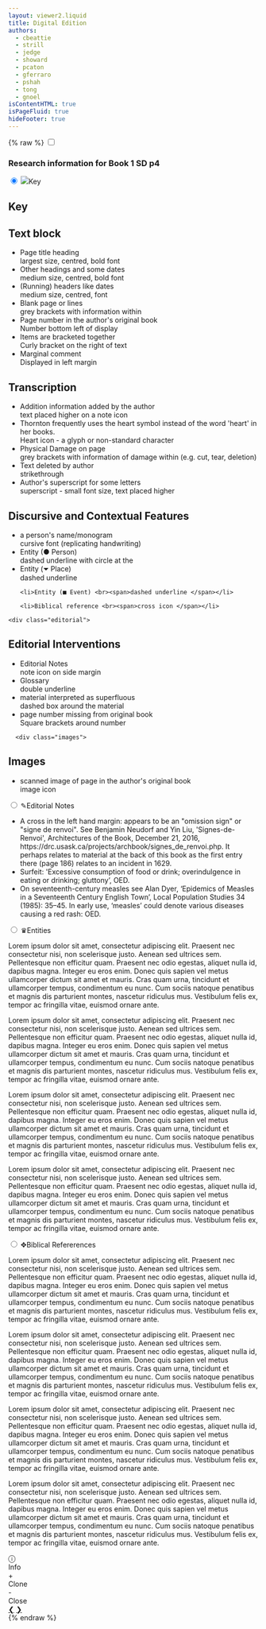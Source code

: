```yaml
---
layout: viewer2.liquid
title: Digital Edition
authors:
  - cbeattie
  - strill
  - jedge
  - showard
  - pcaton
  - gferraro
  - pshah
  - tong
  - gnoel
isContentHTML: true
isPageFluid: true
hideFooter: true
---
```


{% raw %}
<input id="drawer-switch" type="checkbox" />

<aside id="drawer" role="complementary">
  <h3>Research information for Book 1 SD p4</h3>
  <div class="tabs">
    <div class="tab">
      <input
        type="radio"
        id="tab-1"
        name="tab-group-1"
        checked>
      <label for="tab-1">
        <span><img src="https://static.thenounproject.com/png/1225909-200.png"></span>Key</label>
      <div class="content">
            <h1>Key</h1>
<div class="textblock">  
  <h2>Text block</h2>
<ul>
  <li>Page title heading<br>
    <span>largest size, centred, bold font</span>
  </li>
  <li>Other headings and some dates<br>
    <span>medium size, centred, bold font</span>
  </li>
  <li>(Running) headers like dates <br>
    <span>medium size, centred, font</span>
  </li>
  <li>Blank page or lines<br>
    <span>grey brackets with information within</span>
  </li>
  <li>
    Page number in the author's original book<br><span>Number bottom left of display</span>
  </li>
  <li>
    Items are bracketed together<br><span>Curly bracket on the right of text</span>
  </li>  
    <li>
    Marginal comment<br><span>Displayed in left margin </span>
  </li>  
  </ul>
  
  <div class="transcription">  
  <h2>Transcription</h2>
<ul>
  
  <li>Addition information added by the author<br>
    <span>text placed higher on a note icon</span>
  </li>
  <li>Thornton frequently uses the heart symbol instead of the word 'heart' in her books.<br>
    <span>Heart icon - a glyph or non-standard character</span>
  </li>
  <li>Physical Damage on page<br>
    <span>grey brackets with information of damage within (e.g. cut, tear, deletion)</span>
  </li> 
  <li>Text deleted by author<br>
    <span>strikethrough</span>
  </li>
 
  <li>Author's superscript for some letters <br>
    <span>superscript - small font size, text placed higher</span>
  </li>
  
  
  <!--
  
  <li>visual elements/drawings by the author<br><span>gylphs</span>
  </li>
  </li>-->


  
  </ul>
        </div>  
      <div class="features">  
  <h2>Discursive and Contextual Features </h2>
<ul>
  
 <li>a person's name/monogram<br><span>cursive font (replicating handwriting)</span></li>

  <li>Entity (● Person) <br><span>dashed underline with circle at the </span></li>
  
  <li>Entity (⏷ Place) <br><span>dashed underline </span></li>
  
    <li>Entity (■ Event) <br><span>dashed underline </span></li>
  
    <li>Biblical reference <br><span>cross icon </span></li>
  
  </ul>
        </div>  
  
  
    <div class="editorial">  
  <h2>Editorial Interventions</h2>
<ul>
  
 <li>Editorial Notes<br><span>note icon on side margin</span></li>
<li>Glossary<br><span>double underline</span></li>
  
  <li>material interpreted as superfluous<br><span>dashed box around the material</span> </li>
    <li>page number missing from original book<br><span>Square brackets around number</span> </li>
  </ul>
        </div>  
  
      <div class="images">  
  <h2>Images</h2>
<ul>
    <li>scanned image of page in the author's original book<br><span>image icon</span>
  </li>
  </ul>
        </div>  
      </div>
    </div>
    <div class="tab">
      <input
        type="radio"
        id="tab-2"
        name="tab-group-1">
      <label for="tab-2">
        <span>✎</span>Editorial Notes
      </label>
      <div class="content">
        <ul>
          <li>
            <span class="body">
              <span class="tei-p" data-tei="p">
                A cross in the left hand margin: appears to be an "omission sign" or
                "signe de renvoi". See Benjamin Neudorf and Yin Liu, 'Signes-de-Renvoi',
                <span
                  class="tei-hi"
                  data-tei="hi"
                  data-tei-rend="italic">Architectures of the Book</span>, December 21, 2016,
                <span
                  class="tei-ref"
                  data-tei="ref"
                  data-tei-target="https://drc.usask.ca/projects/archbook/signes_de_renvoi.php">https://drc.usask.ca/projects/archbook/signes_de_renvoi.php</span>.
                It perhaps relates to material at the back of this book as the first entry there (page 186) relates to
                                                                  an incident in 1629.
              </span>
            </span>
          </li>
          <li>
            <span class="body">
              <span class="tei-p" data-tei="p">
                Surfeit: 'Excessive consumption of food or drink; overindulgence in
                eating or drinking; gluttony’,
                <span
                  class="tei-hi"
                  data-tei="hi"
                  data-tei-rend="italic">OED</span>.
              </span>
            </span>
          </li>
          <li>
            <span class="body">
              <span class="tei-p" data-tei="p">
                On seventeenth-century measles see Alan Dyer, ‘Epidemics of Measles in
                a Seventeenth Century English Town’,
                <span
                  class="tei-hi"
                  data-tei="hi"
                  data-tei-rend="italic">Local
                  Population Studies</span>
                34 (1985): 35–45. In early use, ‘measles’ could denote various diseases
                causing a red rash:
                <span
                  class="tei-hi"
                  data-tei="hi"
                  data-tei-rend="italic">OED</span>.</span>
            </span>
          </li>
        </ul>
      </div>
    </div>
    <div class="tab">
      <input
        type="radio"
        id="tab-3"
        name="tab-group-1">
      <label for="tab-3">
        <span>♛</span>Entities
      </label>
      <div class="content">
        <p>Lorem ipsum dolor sit amet, consectetur adipiscing elit. Praesent nec consectetur nisi, non scelerisque
          justo. Aenean sed ultrices sem. Pellentesque non efficitur quam. Praesent nec odio egestas, aliquet nulla
                                          id, dapibus magna. Integer eu eros enim. Donec quis sapien vel metus ullamcorper dictum sit amet et mauris.
                                          Cras quam urna, tincidunt et ullamcorper tempus, condimentum eu nunc. Cum sociis natoque penatibus et magnis
                                          dis parturient montes, nascetur ridiculus mus. Vestibulum felis ex, tempor ac fringilla vitae, euismod
                                          ornare ante.</p>
        <p>Lorem ipsum dolor sit amet, consectetur adipiscing elit. Praesent nec consectetur nisi, non scelerisque
          justo. Aenean sed ultrices sem. Pellentesque non efficitur quam. Praesent nec odio egestas, aliquet nulla
                                          id, dapibus magna. Integer eu eros enim. Donec quis sapien vel metus ullamcorper dictum sit amet et mauris.
                                          Cras quam urna, tincidunt et ullamcorper tempus, condimentum eu nunc. Cum sociis natoque penatibus et magnis
                                          dis parturient montes, nascetur ridiculus mus. Vestibulum felis ex, tempor ac fringilla vitae, euismod
                                          ornare ante.</p>
        <p>Lorem ipsum dolor sit amet, consectetur adipiscing elit. Praesent nec consectetur nisi, non scelerisque
          justo. Aenean sed ultrices sem. Pellentesque non efficitur quam. Praesent nec odio egestas, aliquet nulla
                                          id, dapibus magna. Integer eu eros enim. Donec quis sapien vel metus ullamcorper dictum sit amet et mauris.
                                          Cras quam urna, tincidunt et ullamcorper tempus, condimentum eu nunc. Cum sociis natoque penatibus et magnis
                                          dis parturient montes, nascetur ridiculus mus. Vestibulum felis ex, tempor ac fringilla vitae, euismod
                                          ornare ante.</p>
        <p>Lorem ipsum dolor sit amet, consectetur adipiscing elit. Praesent nec consectetur nisi, non scelerisque
          justo. Aenean sed ultrices sem. Pellentesque non efficitur quam. Praesent nec odio egestas, aliquet nulla
                                          id, dapibus magna. Integer eu eros enim. Donec quis sapien vel metus ullamcorper dictum sit amet et mauris.
                                          Cras quam urna, tincidunt et ullamcorper tempus, condimentum eu nunc. Cum sociis natoque penatibus et magnis
                                          dis parturient montes, nascetur ridiculus mus. Vestibulum felis ex, tempor ac fringilla vitae, euismod
                                          ornare ante.</p>
      </div>
    </div>
    <div class="tab">
      <input
        type="radio"
        id="tab-4"
        name="tab-group-1">
      <label for="tab-4">
        <span>✥</span>Biblical Refererences
      </label>
      <div class="content">
        <p>Lorem ipsum dolor sit amet, consectetur adipiscing elit. Praesent nec consectetur nisi, non scelerisque
          justo. Aenean sed ultrices sem. Pellentesque non efficitur quam. Praesent nec odio egestas, aliquet nulla
                                          id, dapibus magna. Integer eu eros enim. Donec quis sapien vel metus ullamcorper dictum sit amet et mauris.
                                          Cras quam urna, tincidunt et ullamcorper tempus, condimentum eu nunc. Cum sociis natoque penatibus et magnis
                                          dis parturient montes, nascetur ridiculus mus. Vestibulum felis ex, tempor ac fringilla vitae, euismod
                                          ornare ante.</p>
        <p>Lorem ipsum dolor sit amet, consectetur adipiscing elit. Praesent nec consectetur nisi, non scelerisque
          justo. Aenean sed ultrices sem. Pellentesque non efficitur quam. Praesent nec odio egestas, aliquet nulla
                                          id, dapibus magna. Integer eu eros enim. Donec quis sapien vel metus ullamcorper dictum sit amet et mauris.
                                          Cras quam urna, tincidunt et ullamcorper tempus, condimentum eu nunc. Cum sociis natoque penatibus et magnis
                                          dis parturient montes, nascetur ridiculus mus. Vestibulum felis ex, tempor ac fringilla vitae, euismod
                                          ornare ante.</p>
        <p>Lorem ipsum dolor sit amet, consectetur adipiscing elit. Praesent nec consectetur nisi, non scelerisque
          justo. Aenean sed ultrices sem. Pellentesque non efficitur quam. Praesent nec odio egestas, aliquet nulla
                                          id, dapibus magna. Integer eu eros enim. Donec quis sapien vel metus ullamcorper dictum sit amet et mauris.
                                          Cras quam urna, tincidunt et ullamcorper tempus, condimentum eu nunc. Cum sociis natoque penatibus et magnis
                                          dis parturient montes, nascetur ridiculus mus. Vestibulum felis ex, tempor ac fringilla vitae, euismod
                                          ornare ante.</p>
        <p>Lorem ipsum dolor sit amet, consectetur adipiscing elit. Praesent nec consectetur nisi, non scelerisque
          justo. Aenean sed ultrices sem. Pellentesque non efficitur quam. Praesent nec odio egestas, aliquet nulla
                                          id, dapibus magna. Integer eu eros enim. Donec quis sapien vel metus ullamcorper dictum sit amet et mauris.
                                          Cras quam urna, tincidunt et ullamcorper tempus, condimentum eu nunc. Cum sociis natoque penatibus et magnis
                                          dis parturient montes, nascetur ridiculus mus. Vestibulum felis ex, tempor ac fringilla vitae, euismod
                                          ornare ante.</p>
      </div>
    </div>
  </div>
</aside>
<div class="panel-wrapper">
  <div class="panel" v-for="(panel, panelIdx) in panels">
    <nav class="panel-nav">
        <div>
          <template id="vue-panel-selector">
            <div class="select-dropdown">
              {{tooltip}}
              <!-- removed id="image_switcher" -->
              <select aria-label="image switcher" @change="$parent.onChangeSelector(panel, controlKey)" v-model="panel.selections[controlKey]">
                <option v-for="(title, id) in panel.selectors[controlKey]" :value="id" v-html="title"></option>
              </select>
            </div>
          </template>
          <panel-control :panel-idx="panelIdx" control-key="document"></panel-control>
          <panel-control :panel-idx="panelIdx" control-key="view"></panel-control>
        </div>
        <div class="icons">
          <div class="icon">
            <label for="drawer-switch" id="drawer-toggle">
            &#9432
            <br>
            <span>Info </span>
            </label>
          </div>
          <div class="clone">
          <div class="icon" v-if="canClonePanel">
            <a @click.stop.prevent="clonePanel(panelIdx)">+<br>
            <span>Clone</span>
            </a>
          </div>
          <div class="icon" v-if="panels.length > 1">
            <a @click.stop.prevent="closePanel(panelIdx)">-
            <br>
            <span>Close</span>
            </a>
          </div>
          </div>
    </nav>
    <div class="panel-chunk">
      <div :class="'content '+getContentClasses(panel)" v-html="panel.responses.document">
      </div>
    </div>
     <nav class="panel-nav bottom">
               <div>
          <panel-control :panel-idx="panelIdx" control-key="locus"></panel-control>
          </div>
          <div>
          <a class="pagination" href="#" @click.stop.prevent="incrementLocus(panel, -1)">❮</a>
        <a class="pagination" href="#" @click.stop.prevent="incrementLocus(panel, 1)">❯</a>
        </div>
    </nav>
  </div>
</div>
{% endraw %}

